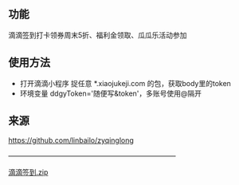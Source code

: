 ## 功能
滴滴签到打卡领券周末5折、福利金领取、瓜瓜乐活动参加

## 使用方法
- 打开滴滴小程序 捉任意 *.xiaojukeji.com 的包，获取body里的token
- 环境变量 ddgyToken='随便写&token'，多账号使用@隔开

## 来源
https://github.com/linbailo/zyqinglong

————————————————————————

[滴滴签到.zip](https://github.com/user-attachments/files/20022877/default.zip)
